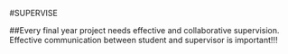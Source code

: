 #SUPERVISE 

##Every final year project needs effective and collaborative supervision. Effective communication between student and supervisor is important!!!
